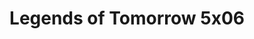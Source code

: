 ---
layout: episodios
title: "Legends of Tomorrow 5x06"
url_serie_padre: 'legends-of-tomorrow/temporada-5'
category: 'series'
capitulo: 'yes'
anio: '2020'
prev: 'capitulo-5'
proximo: 'capitulo-7'
sandbox: allow-same-origin allow-forms
idioma: 'Subtitulado'
calidad: 'Full HD'
reproductores_fembed: ["https://api.cuevana3.io/stream/index.php?file=ek5lbm9xYWNrS0xYMTZLa2xNbkdvY3ZTb3BtZng4TGp6ZFpobGFMUGtOelcwcUZmbWRIVzRkakVuS0JnbEplcG1KUnNZSlRTMGViVTBxZGdsdEhPb3B5OXFtbWZ0SmFtbDcycFlLRFNsWmJheEorYmw5R2wyTmZIbUd4a2w1bWxuSmxrWm1tU29PUFQxcWVScDl2UjJLSFdtS1NjeHc9PQ","Subtitulado","https://feurl.com/v/elqkrc-1ej-g3kg","Subtitulado","https://www.seriemega.site/v/d25lrhxjwqk8qw-","Subtitulado","https://player.premiumstream.live/player.php?id=MTMxOA&sub=https://sub.cuevana2.io/vtt-sub/sub7/DCs.Legends.of.Tomorrow.S05E06.vtt","Subtitulado","https://feurl.com/v/lne73tndzkg-4l1","Subtitulado","https://player.openloadpremium.com/player.php?id=MTIwNA","Subtitulado","https://gdriveplayer.co/embed2.php?link=nbrfc33S8UJ2Q4zl%252FIsFWARRmHS5d8MOMzpbsq2Aflt2FXESLRA7gHtFCXu9rf2N%252BTn9Kje0A5iI9djclRP2uszgiQIv5mmo8d6F305df9klsK5p6kfH1LMNg5LWNN7l1EKUO8e4%252FOhkHDcmEpmF1wCKGPKMou5MunwAZUjlF1A%252BEi%252Fnv20HtiHHwZ6E1x9C%252B7tIEqifKox%252FeWsuUWm22i","Subtitulado"]
image_banner: 'https://res.cloudinary.com/imbriitneysam/image/upload/v1546476989/punisher-banner-min.jpg'
reproductor: 'fembed'
clasificacion: '+10'
tags:
- Ciencia-Ficcion
---